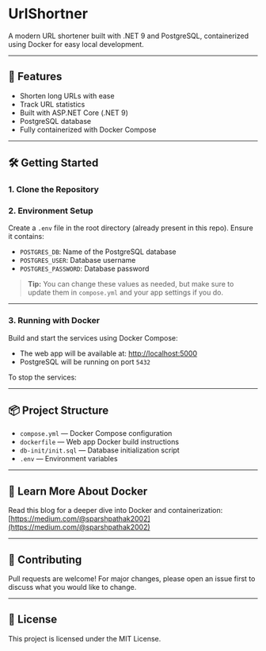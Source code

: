 ﻿# UrlShortner

A modern URL shortener built with .NET 9 and PostgreSQL, containerized using Docker for easy local development.

---

## 🚀 Features

- Shorten long URLs with ease
- Track URL statistics
- Built with ASP.NET Core (.NET 9)
- PostgreSQL database
- Fully containerized with Docker Compose

---

## 🛠️ Getting Started

### 1. Clone the Repository

### 2. Environment Setup

Create a `.env` file in the root directory (already present in this repo). Ensure it contains:

- `POSTGRES_DB`: Name of the PostgreSQL database
- `POSTGRES_USER`: Database username
- `POSTGRES_PASSWORD`: Database password

> **Tip:** You can change these values as needed, but make sure to update them in `compose.yml` and your app settings if you do.

---

### 3. Running with Docker

Build and start the services using Docker Compose:

- The web app will be available at: [http://localhost:5000](http://localhost:5000)
- PostgreSQL will be running on port `5432`

To stop the services:

---

## 📦 Project Structure

- `compose.yml` — Docker Compose configuration
- `dockerfile` — Web app Docker build instructions
- `db-init/init.sql` — Database initialization script
- `.env` — Environment variables

---

## 📖 Learn More About Docker

Read this blog for a deeper dive into Docker and containerization:  
[https://medium.com/@sparshpathak2002](https://medium.com/@sparshpathak2002)

---

## 🤝 Contributing

Pull requests are welcome! For major changes, please open an issue first to discuss what you would like to change.

---

## 📝 License

This project is licensed under the MIT License.